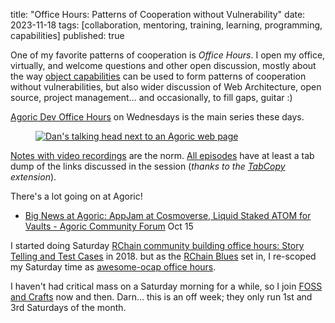 title: "Office Hours: Patterns of Cooperation without Vulnerability"
date: 2023-11-18
tags: [collaboration, mentoring, training, learning, programming, capabilities]
published: true

One of my favorite patterns of cooperation is <dfn>Office Hours</dfn>.
I open my office, virtually, and welcome questions and other open discussion,
mostly about the way [object capabilities](http://erights.org/) can be used to form patterns
of cooperation without vulnerabilities, but also wider discussion of Web Architecture,
open source, project management... and occasionally, to fill gaps, guitar :)

[Agoric Dev Office Hours](https://github.com/Agoric/agoric-sdk/wiki/Office-Hours)
on Wednesdays is the main series these days.

<figure>
<a href="https://github.com/Agoric/agoric-sdk/discussions/8489">
<img alt="Dan's talking head next to an Agoric web page"
src="https://user-images.githubusercontent.com/150986/284014913-a1623da3-d9ba-4da4-abb5-e1a96fbabdbc.png"
/></a>
</figure>

[Notes with video recordings](https://github.com/Agoric/agoric-sdk/discussions/categories/office-hours?discussions_q=is%3Aopen+category%3A%22Office+Hours%22+label%3Avideo-recording)
are the norm. [All episodes](https://github.com/Agoric/agoric-sdk/discussions/categories/office-hours?discussions_q=is%3Aopen+category%3A%22Office+Hours%22+)
have at least a tab dump of the links discussed in the session
(_thanks to the [TabCopy](https://chrome.google.com/webstore/detail/tabcopy/micdllihgoppmejpecmkilggmaagfdmb) extension_).

There's a lot going on at Agoric!

 - [Big News at Agoric: AppJam at Cosmoverse, Liquid Staked ATOM for Vaults - Agoric Community Forum](https://community.agoric.com/t/big-news-at-agoric-appjam-at-cosmoverse-liquid-staked-atom-for-vaults/507)
Oct 15

I started doing Saturday [RChain community building office hours: Story Telling and Test Cases](https://github.com/rchain/bounties/issues/403) in 2018.
but as the [RChain Blues](/2019/rchain-blues) set in, I re-scoped
my Saturday time as [awesome-ocap office hours](https://github.com/dckc/awesome-ocap/issues/22).

I haven't had critical mass on a Saturday morning for a while,
so I join [FOSS and Crafts](https://fossandcrafts.org/) now and then.
Darn... this is an off week; they only run 1st and 3rd Saturdays of the month.



